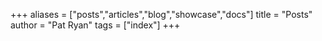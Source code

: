 +++
aliases = ["posts","articles","blog","showcase","docs"]
title = "Posts"
author = "Pat Ryan"
tags = ["index"]
+++
